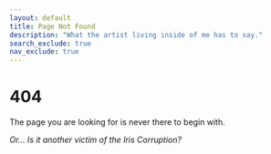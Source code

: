 ```yaml
---
layout: default
title: Page Not Found
description: "What the artist living inside of me has to say."
search_exclude: true
nav_exclude: true
---
```


# 404

The page you are looking for is never there to begin with.

*Or... Is it another victim of the Iris Corruption?*